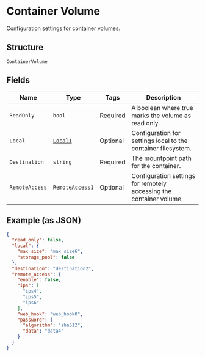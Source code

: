 
# Container Volume

Configuration settings for container volumes.

## Structure

`ContainerVolume`

## Fields

| Name | Type | Tags | Description |
|  --- | --- | --- | --- |
| `ReadOnly` | `bool` | Required | A boolean where true marks the volume as read only. |
| `Local` | [`Local1`](../../doc/models/local-1.md) | Optional | Configuration for settings local to the container filesystem. |
| `Destination` | `string` | Required | The mountpoint path for the container. |
| `RemoteAccess` | [`RemoteAccess1`](../../doc/models/remote-access-1.md) | Optional | Configuration settings for remotely accessing the container volume. |

## Example (as JSON)

```json
{
  "read_only": false,
  "local": {
    "max_size": "max_size6",
    "storage_pool": false
  },
  "destination": "destination2",
  "remote_access": {
    "enable": false,
    "ips": [
      "ips4",
      "ips5",
      "ips6"
    ],
    "web_hook": "web_hook0",
    "password": {
      "algorithm": "sha512",
      "data": "data4"
    }
  }
}
```

